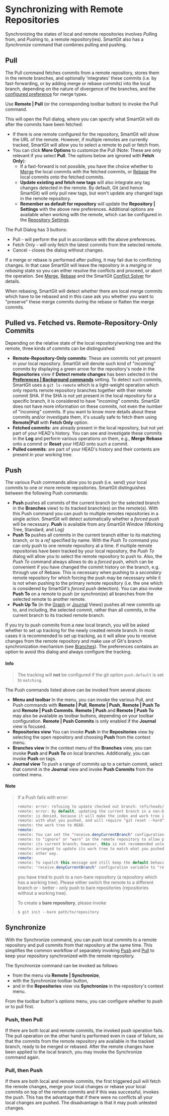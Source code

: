 # Synchronizing with Remote Repositories

Synchronizing the states of local and remote repositories involves *Pull*ing from, and *Push*ing to, a remote repository(ies). SmartGit also has a *Synchronize* command that combines pulling and pushing.

## Pull

The Pull command fetches commits from a remote repository, stores them in the remote branches, and optionally 'integrates' these commits (i.e. by fast-forwarding, or by adding merge or rebase commits) into the local branch, depending on the nature of divergence of the branches, and the [configured preference](Repository-Settings.md#fetch-and-pull) for merge types.

Use **Remote \| Pull** (or the corresponding toolbar button) to invoke the Pull command.

This will open the Pull dialog, where you can specify what SmartGit will do after the commits have been fetched:

- If there is one remote configured for the repository, SmartGit will show the URL of the remote. However, if multiple remotes are currently tracked, SmartGit will allow you to select a remote to pull or fetch from.
- You can click **More Options** to customize the Pull (Note: These are only relevant if you select **Pull**. The options below are ignored with **Fetch Only**):
    - If a fast-forward is not possible, you have the choice whether to [Merge](../Branch/Merge.md) the local commits with the fetched commits, or [Rebase](../Branch/Rebase.md) the local commits onto the fetched commits.
    - **Update existing and fetch new tags** will also integrate any tag changes detected in the remote. By default, Git (and hence SmartGit) will only pull new tags, but won't update any changed tags in the remote repository.
    - **Remember as default for repository** will update the **Repository \| Settings** with the above new preferences. Additional options are available when working with the remote, which can be configured in the [Repository Settings](Repository-Settings.md).

The Pull Dialog has 3 buttons:

- Pull - will perform the pull in accordance with the above preferences.
- Fetch Only - will only fetch the latest commits from the selected remote.
- Cancel - closes the dialog without changes.

If a merge or rebase is performed after pulling, it may fail due to conflicting changes. In that case SmartGit will leave the repository in a *merging* or *rebasing* state so you can either resolve the conflicts and proceed, or abort the operation. See [Merge](../Branch/Merge.md), [Rebase](../Branch/Rebase.md) and the SmartGit [Conflict Solver](../Branch/Conflict-Solver.md) for details.

When rebasing, SmartGit will detect whether there are local merge commits which have to be rebased and in this case ask you whether you want to "preserve" these merge commits during the rebase or flatten the merge commits.

## Pulled vs. Fetched vs. Remote-Repository-Only Commits

Depending on the relative state of the local repository/working tree and the remote, three kinds of commits can be distinguished:

- **Remote-Repository-Only commits**: These are commits not yet present in your local repository. SmartGit will denote such kind of "incoming" commits by displaying a green arrow for the repository's node in the
  **Repositories** view if **Detect remote changes** has been selected in the [**Preferences \| Background commands**](../Preferences/Commands.md#background-commands) setting. To detect such commits, SmartGit uses a `git ls-remote` which is a light-weight operation which only reports remote repository branches together with their remote commit SHA. If the SHA is not yet present in the local repository for a specific branch, it is considered to have "incoming" commits. SmartGit does not have more information on these commits, not even the number of "incoming" commits. If you want to know more details about these commits and/or investigate them, it's usually safe to fetch them using **Remote\|Pull** with **Fetch Only** option.
- **Fetched commits**: are already present in the local repository, but not yet part of your HEAD's history. You can see and investigate these commits in the **Log** and perform various operations on them, e.g., **Merge** **Rebase** onto a commit or **Reset** your HEAD onto such a commit.
- **Pulled commits**: are part of your HEAD's history and their contents are present in your working tree.

## Push

The various Push commands allow you to push (i.e. send) your local commits to one or more remote repositories. SmartGit distinguishes between the following Push commands:

- **Push** pushes all commits of the current branch (or the selected branch in the **Branches** view) to its tracked branch(es) on the remote(s). With this Push command you can push to multiple remotes repositories in a single action. SmartGit will detect automatically whether a *forced push* will be necessary.
  **Push** is available from any SmartGit Window (Working Tree, Standard, and Log)
- **Push To** pushes all commits in the current branch either to its matching branch, or to a *ref* specified by name. With the *Push To* command you can only push to one remote repository at a time. If multiple remote repositories have been tracked by your local repository, the *Push To* dialog will allow you to select the remote repository to push to. Also, the *Push To* command always allows to do a *forced* push, which can be convenient if you have changed the commit history on the branch, e.g. through use of Rebase. This is necessary when pushing to a *secondary* remote repository for which forcing the push may be necessary while it is not when pushing to the primary remote repository (i.e. the one which is considered by SmartGit's *forced push* detection). You can also invoke **Push To** on a remote to push (or *synchronize*) all branches from the selected remote to another remote.
- **Push Up To** (in the [Graph](../Graph-View.md) or [Journal](../Journal-View.md) Views) pushes all new commits up to, and including, the selected commit, rather than all commits, in the current branch to its tracked remote branch.

If you try to push commits from a new local branch, you will be asked whether to set up tracking for the newly created remote branch. In most cases it is recommended to set up tracking, as it will allow you to receive changes from the remote repository and make use of Git's branch synchronization mechanism (see [Branches](../Branch/index.md)). The preferences contains an option to avoid this dialog and always configure the tracking.

#### Info

> The tracking will **not** be configured if the git option `push.default` is set to `matching`.

The Push commands listed above can be invoked from several places:

- **Menu and toolbar** In the menu, you can invoke the various Pull, and Push commands with **Remote \| Pull**, **Remote \| Push**, **Remote \| Push To** and **Remote \| Push Commits**.
  **Remote \| Push** and **Remote \| Push To** may also be available as toolbar buttons, depending on your toolbar configuration.
  **Remote \| Push Commits** is only enabled if the **Journal** view is focused.
- **Repositories view** You can invoke **Push** in the **Repositories** view by selecting the open repository and choosing
  **Push** from the context menu.
- **Branches view** In the context menu of the **Branches** view, you can invoke **Push** and **Push To** on local branches. Additionally, you can invoke **Push** on tags.
- **Journal view** To push a range of commits up to a certain commit, select that commit in the **Journal** view and invoke **Push Commits**
  from the context menu.

#### Note

> If a Push fails with error:
>
>
>
>
> ``` java
> remote: error: refusing to update checked out branch: refs/heads/master
> remote: error: By default, updating the current branch in a non-bare repository
> remote: is denied, because it will make the index and work tree inconsistent
> remote: with what you pushed, and will require 'git reset --hard' to match
> remote: the work tree to HEAD.
> remote:
> remote: You can set the 'receive.denyCurrentBranch' configuration variable
> remote: to 'ignore' or 'warn' in the remote repository to allow pushing into
> remote: its current branch; however, this is not recommended unless you
> remote: arranged to update its work tree to match what you pushed in some
> remote: other way.
> remote:
> remote: To squelch this message and still keep the default behaviour, set
> remote: 'receive.denyCurrentBranch' configuration variable to 'refuse'.
> ```
>
>
>
> you have tried to push to a non-bare repository (a repository which has
> a working tree). Please either switch the remote to a different branch
> or - better - only push to bare repositories (repositories without a
> working tree).
>
> To create a **bare repository**, please invoke
>
> `$ git init --bare path/to/repository`

## Synchronize

With the Synchronize command, you can push local commits to a remote repository and pull commits from that repository at the same time. This simplifies the common workflow of separately invoking [Push](#push) and
[Pull](#pull) to keep your repository synchronized with the remote repository.

The Synchronize command can be invoked as follows:

- from the menu via **Remote \| Synchronize**,
- with the Synchronize toolbar button,
- and in the **Repositories** view via **Synchronize** in the repository's context menu.

From the toolbar button's *options* menu, you can configure whether to push or to pull first.

### Push, then Pull

If there are both local and remote commits, the invoked push operation fails. The pull operation on the other hand is performed even in case of failure, so that the commits from the remote repository are available in the tracked branch, ready to be merged or rebased. After the remote changes have been applied to the local branch, you may invoke the Synchronize command again.

### Pull, then Push

If there are both local and remote commits, the first triggered pull will fetch the remote changes, merge your local changes or rebase your local commits on top of the remote commits and if this was successful, invokes the push. This has the advantage that if there were no conflicts all your local changes are pushed. The disadvantage is that it may push untested changes.

